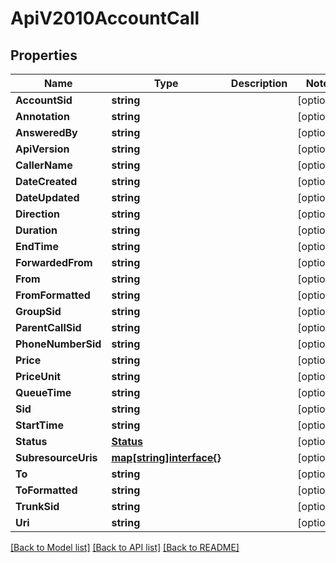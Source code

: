 # ApiV2010AccountCall

## Properties

Name | Type | Description | Notes
------------ | ------------- | ------------- | -------------
**AccountSid** | **string** |  | [optional] 
**Annotation** | **string** |  | [optional] 
**AnsweredBy** | **string** |  | [optional] 
**ApiVersion** | **string** |  | [optional] 
**CallerName** | **string** |  | [optional] 
**DateCreated** | **string** |  | [optional] 
**DateUpdated** | **string** |  | [optional] 
**Direction** | **string** |  | [optional] 
**Duration** | **string** |  | [optional] 
**EndTime** | **string** |  | [optional] 
**ForwardedFrom** | **string** |  | [optional] 
**From** | **string** |  | [optional] 
**FromFormatted** | **string** |  | [optional] 
**GroupSid** | **string** |  | [optional] 
**ParentCallSid** | **string** |  | [optional] 
**PhoneNumberSid** | **string** |  | [optional] 
**Price** | **string** |  | [optional] 
**PriceUnit** | **string** |  | [optional] 
**QueueTime** | **string** |  | [optional] 
**Sid** | **string** |  | [optional] 
**StartTime** | **string** |  | [optional] 
**Status** | [**Status**](status.md) |  | [optional] 
**SubresourceUris** | [**map[string]interface{}**](.md) |  | [optional] 
**To** | **string** |  | [optional] 
**ToFormatted** | **string** |  | [optional] 
**TrunkSid** | **string** |  | [optional] 
**Uri** | **string** |  | [optional] 

[[Back to Model list]](../README.md#documentation-for-models) [[Back to API list]](../README.md#documentation-for-api-endpoints) [[Back to README]](../README.md)


